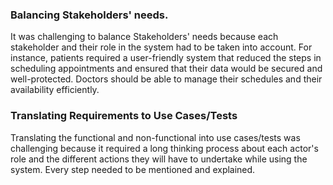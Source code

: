 ### Balancing Stakeholders' needs.
It was challenging to balance Stakeholders' needs because each stakeholder and their role in the system had to be taken into account. For instance, patients required a user-friendly system that reduced the steps in scheduling appointments and ensured that their data would be secured and well-protected. Doctors should be able to manage their schedules and their availability efficiently.
### Translating Requirements to Use Cases/Tests
Translating the functional and non-functional into use cases/tests was challenging because it required a long thinking process about each actor's role and the different actions they will have to undertake while using the system. Every step needed to be mentioned and explained.
